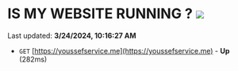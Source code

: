 # IS MY WEBSITE RUNNING ? [![](https://img.shields.io/static/v1?label=Sponsor&message=%E2%9D%A4&logo=GitHub&color=%23fe8e86)](https://github.com/sponsors/<username>)

Last updated: **3/24/2024, 10:16:27 AM**

- `GET` [https://youssefservice.me](https://youssefservice.me) - **Up** (282ms)
